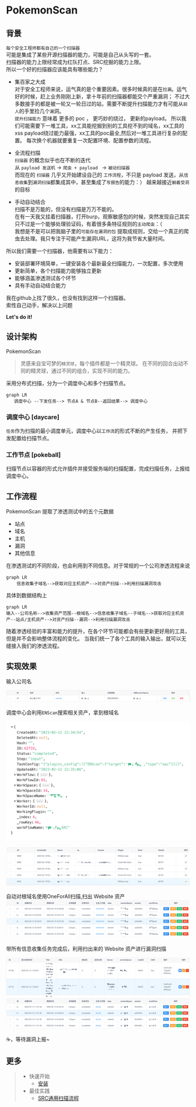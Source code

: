 # PokemonScan

## 背景
`每个安全工程师都有自己的一个扫描器`   
可能是集成了某些开源扫描器的能力，可能是自己从头写的一套。  
扫描器的能力上限经常成为红队打点、SRC挖掘的能力上限。  
所以一个好的扫描器应该能具有哪些能力？


- 集百家之大成    
对于安全工程师来说，运气真的是个重要因素。很多时候真的是在`捡漏`。运气好的时候，赶上业务刚刚上新，拿十年前的扫描器都能交个严重漏洞；
不过大多数接手的都是被一轮又一轮日过的站，需要不断提升扫描能力才有可能从`前人`的手里捡几个`漏`洞。   
`提升扫描能力` 意味着 更多的 poc ， 更巧妙的绕过， 更新的payload。
所以我们可能需要下一堆工具，xx工具能挖掘到别的工具挖不到的域名，xx工具的xss payload绕过能力最强，xx工具的poc最全,然后对一堆工具进行复杂的配置。
每次换个机器就要重复一次配置环境、配置参数的流程。


- 全流程扫描   
`扫描器` 的概念似乎也在不断的迭代  
从 `payload 发送机` -> `爬虫 + payload ` -> `被动扫描器`   
而现在的 `扫描器` 几乎又开始建设自己的 `工作流程`，不只是 payload 发送，从`信息收集`到`漏洞扫描`都集成其中，甚至集成了`写报告`的能力：）
越来越接近`躺着受洞`的目标


- 手动自动结合   
扫描不是万能的，但没有扫描是万万不能的。   
在有一天我又挂着扫描器，打开burp，观察敏感包的时候，突然发现自己其实只不过是一个能够处理验证码，有着很多条特征规则的`主动爬虫`：（  
我想是不是可以把我脑子里的`可能存在漏洞的包` 提取成规则，交给一个真正的爬虫去处理。我只专注于可能产生漏洞URL，这将为我节省大量时间。


所以我们需要一个扫描器，他需要有以下能力：

- 安装部署环境简单，一键安装各个最新最全扫描能力，一次配置，多次使用
- 更新简单，各个扫描能力能够独立更新
- 能够涵盖渗透测试各个环节
- 具有手动自动结合能力

我在github上找了很久，也没有找到这样一个扫描器。  
索性自己动手，解决以上问题

**Let's do it!**

## 设计架构

PokemonScan   

> 灵感来自宝可梦的`精灵球`，每个插件都是一个精灵球。 在不同的回合出动不同的精灵球，通过不同的组合，实现不同的能力。

采用分布式扫描，分为一个调度中心和多个扫描节点。

```mermaid
graph LR
   调度中心 --下发任务--> 节点A & 节点B--返回结果--> 调度中心
```

### 调度中心 [daycare]

`任务`作为扫描的最小调度单元，调度中心以`工作流`的形式不断的产生任务， 并把下发配置给扫描节点。


### 工作节点 [pokeball]

扫描节点以容器的形式允许插件并接受服务端的扫描配置，完成扫描任务，上报给调度中心。


## 工作流程

PokemonScan 提取了渗透测试中的五个元数据

- 站点
- 域名
- 主机
- 漏洞
- 其他信息

在渗透测试的不同阶段，也会利用到不同信息。对于常规的一个公司渗透流程来说

```mermaid
graph LR
    信息收集子域名-->获取对应主机资产-->对资产扫描-->利用扫描漏洞攻击
```

具体到数据结构上
```mermaid
graph LR
输入--公司名称-->收集资产范围--根域名-->信息收集子域名--子域名-->获取对应主机资产--站点/主机资产-->对资产扫描--漏洞-->利用扫描漏洞攻击
```

随着渗透经验的丰富和能力的提升，在各个环节可能都会有些更新更好用的工具，但是并不会影响整体流程的变化。
当我们统一了各个工具的输入输出，就可以无缝接入我们的渗透流程。


## 实现效果

输入公司名

![new_workspace](../img/demo_1.png)

调度中心会利用`ENScan`搜索相关资产，拿到根域名

![new_workspace](../img/demo_2.png)

![new_workspace](../img/demo_3.png)

自动对根域名使用OneForAll扫描,扫出 Website 资产
![new_workspace](../img/demo_4.png)

带所有信息收集任务完成后，利用扫出来的 Website 资产进行漏洞扫描

![new_workspace](../img/demo_5.png)
![new_workspace](../img/demo_6.png)

☕️，等待漏洞上报~

## 更多

> * 快速开始
>   * [安装](/zh-cn/快速上手/install)
> * 最佳实践
>   * [SRC通用扫描流程](/zh-cn/最佳实践/src_scan)